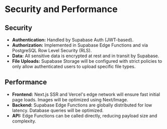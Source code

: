 # Security and Performance

## Security
*   **Authentication:** Handled by Supabase Auth (JWT-based).
*   **Authorization:** Implemented in Supabase Edge Functions and via PostgreSQL Row Level Security (RLS).
*   **Data:** All sensitive data is encrypted at rest and in transit by Supabase.
*   **File Uploads:** Supabase Storage will be configured with strict policies to only allow authenticated users to upload specific file types.

## Performance
*   **Frontend:** Next.js SSR and Vercel's edge network will ensure fast initial page loads. Images will be optimized using Next/Image.
*   **Backend:** Supabase Edge Functions are globally distributed for low latency. Database queries will be optimized.
*   **API:** Edge Functions can be called directly, reducing payload size and complexity.
